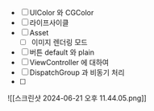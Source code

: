 - [ ] UIColor 와 CGColor
- [ ] 라이프사이클
- [ ] Asset 
	- [ ] 이미지 렌더링 모드
- [ ] 버튼 default 와 plain
- [ ] ViewController 에 대하여
- [ ] DispatchGroup 과 비동기 처리
- [ ] 
![[스크린샷 2024-06-21 오후 11.44.05.png]]
